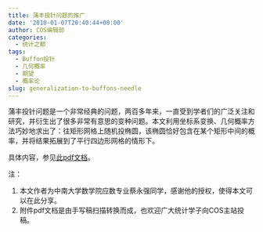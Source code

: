 ```yaml
---
title: 蒲丰投针问题的推广
date: '2010-01-07T20:40:44+00:00'
author: COS编辑部
categories:
  - 统计之都
tags:
  - Buffon投针
  - 几何概率
  - 期望
  - 概率论
slug: generalization-to-buffons-needle
---
```


蒲丰投针问题是一个非常经典的问题，两百多年来，一直受到学者们的广泛关注和研究，并衍生出了很多非常有意思的变种问题。本文利用坐标系变换、几何概率方法巧妙地求出了：往矩形网格上随机投椭圆，该椭圆恰好包含在某个矩形中间的概率，并将结果拓展到了平行四边形网格的情形下。

具体内容，参见<a href="http://cos.name/wp-content/uploads/2010/01/generalization-to-buffons-needle.pdf" target="_blank">此pdf文档</a>。

注：

  1. 本文作者为中南大学数学院应数专业蔡永强同学，感谢他的授权，使得本文可以在此分享。
  2. 附件pdf文档是由手写稿扫描转换而成，也欢迎广大统计学子向COS主站投稿。
